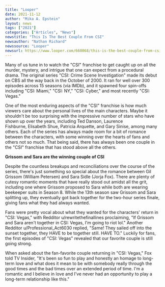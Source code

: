 ```yaml
---
title: "Looper"
date: 2021-11-12
author: "Mika A. Epstein"
layout: news
tags: ["2021"]
categories: ["Articles", "News"]
newstitle: "This Is The Best Couple From CSI"
newsauthor: "Nathan Richard"
newssource: "Looper"
newsurl: https://www.looper.com/660068/this-is-the-best-couple-from-csi/
---
```


Many of us tune in to watch the "CSI" franchise to get caught up on all the murder, mystery, and intrigue that one can expect from a procedural drama. The original series "CSI: Crime Scene Investigation" made its debut on CBS all the way back in the October of 2000. It ran for well over 300 episodes across 15 seasons (via IMDb), and it spawned four spin-offs including "CSI: Miami," "CSI: NY," "CSI: Cyber," and most recently "CSI: Vegas." 

One of the most enduring aspects of the "CSI" franchise is how much viewers care about the personal lives of the main characters. Maybe it shouldn't be too surprising with the impressive number of stars who have shown up over the years, including Ted Danson, Laurence Fishburne, Elisabeth Shue, Patricia Arquette, and Gary Sinise, among many others. Each of the series has always made room for a bit of romance between the characters, with some winning over the hearts of fans and others not so much. That being said, there has always been one couple in the "CSI" franchise that has stood above all the others.

**Grissom and Sara are the winning couple of CSI**

Despite the countless breakups and reconciliations over the course of the series, there's just something so special about the romance between Gil Grissom (William Petersen) and Sara Sidle (Jorja Fox). There are plenty of cutesy romantic moments that have really stood out amidst all the grit, including one where Grissom proposed to Sara while both are wearing beekeeper suits in Season 8. While the 13th season saw Grissom and Sara splitting up, they eventually got back together for the two-hour series finale, giving fans what they had always wanted. 

Fans were pretty vocal about what they wanted for the characters' return in "CSI: Vegas," with Redditor u/rewritethefinallines proclaiming, "If Grissom and Sara aren't together in CSI: Vegas, I'm going to riot lol." Another Redditor u/Professional_Act6030 replied, "Same! They sailed off into the sunset together, they HAVE to be together still. HAVE TO." Luckily for fans, the first episodes of "CSI: Vegas" revealed that our favorite couple is still going strong.

When asked about the fan-favorite couple returning in "CSI: Vegas," Fox told TV Insider, "It's been so fun to play and honestly an homage to long-term love and what does it mean to be with somebody really through the good times and the bad times over an extended period of time. I'm a romantic and I believe in love and I've never had an opportunity to play a long-term relationship like this."
